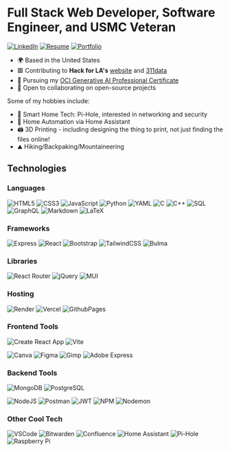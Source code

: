 <!-- Documentation for GitHub shields: https://shields.io/badges -->
<!-- Documentation for icons used for shields.io: https://simpleicons.org/ -->

# Full Stack Web Developer, Software Engineer, and USMC Veteran

[![LinkedIn](https://img.shields.io/badge/LinkedIn-0a66c2?style=for-the-badge&logo=linkedin&logoColor=white)](https://www.linkedin.com/in/daniellerandrews)
[![Resume](https://img.shields.io/badge/Resume-e27689?style=for-the-badge&logo=googledocs&logoColor=white)](https://docs.google.com/document/d/1qaXxSLIBBaljjR8LIJy-28kCwbED_zkV1UoNKB2ipjA/edit?usp=sharing)
[![Portfolio](https://img.shields.io/badge/Portfolio-2079c7?style=for-the-badge&logo=react&logoColor=white)](http://danielle-andrews.devdecks.com)

- 🌍  Based in the United States
- 🟥  Contributing to **Hack for LA's** [website](https://www.hackforla.org) and [311data](https://hackforla.github.io/311-data/)
- 🧠  Pursuing my [OCI Generative AI Professional Certificate](https://catalog-education.oracle.com/pls/certview/sharebadge?id=E7EE87A1D19E747E0DC1E994264FA5C868E39F63E12049D30A68DB73B1BAF1F2)
- 🤝  Open to collaborating on open-source projects

Some of my hobbies include:
- 🍓 Smart Home Tech: Pi-Hole, interested in networking and security
- 🏡 Home Automation via Home Assistant
- 🖨️ 3D Printing - including designing the thing to print, not just finding the files online!
- ⛰️ Hiking/Backpaking/Mountaineering

## Technologies

### Languages

![HTML5](https://img.shields.io/badge/HTML5-E34F26?style=flat&logo=html5&logoColor=white)
![CSS3](https://img.shields.io/badge/CSS3-1572B6?style=flat&logo=css3&logoColor=white)
![JavaScript](https://img.shields.io/badge/JavaScript-323330?style=flat&logo=javascript&logoColor=F7DF1E)
![Python](https://img.shields.io/badge/Python-3776AB?style=flat&logo=python&logoColor=white)
![YAML](https://img.shields.io/badge/YAML-CB171E?style=flat&logo=yaml&logoColor=white)
![C](https://img.shields.io/badge/C-323330?style=flat&logo=c&logoColor=A8B9CC)
![C++](https://img.shields.io/badge/C++-00599C?style=flat&logo=cplusplus&logoColor=white)
![SQL](https://img.shields.io/badge/SQL-000000?style=flat&logo=sql&logoColor=white)
![GraphQL](https://img.shields.io/badge/GraphQL-E10098?style=flat&logo=graphql&logoColor=white)
![Markdown](https://img.shields.io/badge/Markdown-000000?style=flat&logo=markdown&logoColor=white)
![LaTeX](https://img.shields.io/badge/LaTeX-008080.svg?style=flat&logo=latex&logoColor=white)
<!-- ![Java](https://img.shields.io/badge/java-e11f21?style=flat&logo=oracle&logoColor=white) -->

### Frameworks

![Express](https://img.shields.io/badge/Express-000000?style=flat&logo=express&logoColor=white)
![React](https://img.shields.io/badge/React-323330?style=flat&logo=react&logoColor=61DAFB)
![Bootstrap](https://img.shields.io/badge/Bootstrap-7952B3?style=flat&logo=bootstrap&logoColor=white)
![TailwindCSS](https://img.shields.io/badge/Tailwind_CSS-323330?style=flat&logo=tailwind-css&logoColor=06B6D4)
![Bulma](https://img.shields.io/badge/Bulma-323330?style=flat&logo=bulma&logoColor=00D1B2)

### Libraries

![React Router](https://img.shields.io/badge/React_Router-CA4245?style=flat&logo=react-router&logoColor=white)
![jQuery](https://img.shields.io/badge/jQuery-0769AD?style=flat&logo=jquery&logoColor=white)
![MUI](https://img.shields.io/badge/MUI-007FFF?style=flat&logo=mui&logoColor=white)

### Hosting

![Render](https://img.shields.io/badge/Render-000000?style=flat&logo=render&logoColor=white)
![Vercel](https://img.shields.io/badge/Vercel-000000?style=flat&logo=vercel&logoColor=white)
![GithubPages](https://img.shields.io/badge/GitHub_Pages-222222?style=flat&logo=github&logoColor=white)

### Frontend Tools

![Create React App](https://img.shields.io/badge/Create_React_App-323330?style=flat&logo=create-react-app&logoColor=09D3AC)
![Vite](https://img.shields.io/badge/Vite-646CFF?style=flat&logo=vite&logoColor=white)

![Canva](https://img.shields.io/badge/Canva-323330?style=flat&logo=Canva&logoColor=00C4CC)
![Figma](https://img.shields.io/badge/Figma-F24E1E?style=flat&logo=figma&logoColor=white)
![Gimp](https://img.shields.io/badge/Gimp-5C5543?style=flat&logo=gimp&logoColor=white)
![Adobe Express](https://img.shields.io/badge/Adobe_Express-FF0000?style=flat&logo=adobe&logoColor=white)

### Backend Tools

![MongoDB](https://img.shields.io/badge/MongoDB-47A248?style=flat&logo=mongodb&logoColor=white)
![PostgreSQL](https://img.shields.io/badge/PostgreSQL-4169E1?style=flat&logo=postgresql&logoColor=white)

![NodeJS](https://img.shields.io/badge/node.js-5FA04E?style=flat&logo=node.js&logoColor=white)
![Postman](https://img.shields.io/badge/Postman-FF6C37?style=flat&logo=postman&logoColor=white)
![JWT](https://img.shields.io/badge/JWT-000000?style=flat&logo=JSON-web-tokens)
![NPM](https://img.shields.io/badge/NPM-CB3837?style=flat&logo=npm&logoColor=white)
![Nodemon](https://img.shields.io/badge/Nodemon-323330?style=flat&logo=nodemon&logoColor=76D04B)

### Other Cool Tech

![VSCode](https://img.shields.io/badge/VSCode-00A4EF?style=flat&logo=vscode&logoColor=white)
![Bitwarden](https://img.shields.io/badge/Bitwarden-175DDC?style=flat&logo=bitwarden&logoColor=white)
![Confluence](https://img.shields.io/badge/Confluence-172B4D?style=flat&logo=confluence&logoColor=white)
![Home Assistant](https://img.shields.io/badge/Home_Assistant-323330?style=flat&logo=home-assistant&logoColor=18BCF2)
![Pi-Hole](https://img.shields.io/badge/PiHole-96060C?style=flat&logo=pi-hole&logoColor=white)
![Raspberry Pi](https://img.shields.io/badge/RaspberryPi-A22846?style=flat&logo=Raspberry-Pi&logoColor=white)
